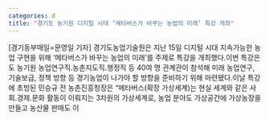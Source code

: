 ```yaml
---
categories: d
title: "경기도 농기원 디지털 시대 ‘메타버스가 바꾸는 농업의 미래’ 특강 개최"
---
```

[경기동부매일=문영일 기자] 경기도농업기술원은 지난 15일 디지털 시대 지속가능한 농업 구현을 위해 ‘메타버스가 바꾸는 농업의 미래’를 주제로 특강을 개최했다.이번 특강은 도 농기원 농업연구직․농촌지도직․행정직 등 40여 명 관계관이 참석해 미래 농업연구, 기술보급, 정책 방향 등 경기농업이 나가야 할 방향을 준비하기 위해 마련됐다.이날 특강에 초빙된 민승규 전 농촌진흥청장은 “메타버스(확장 가상세계)는 현실 세계와 같은 사회․경제․문화 활동이 이뤄지는 3차원의 가상세계로, 농업 분야도 가상공간에 가상농장을 만들고 농산물 판매도 이